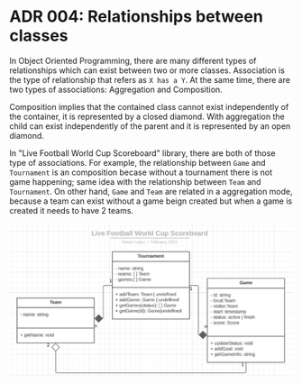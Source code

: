 # ADR 004: Relationships between classes

In Object Oriented Programming, there are many different types of relationships which can exist between two or more classes. Association is the type of relationship that refers as `X has a Y`. At the same time, there are two types of associations: Aggregation and Composition. 

Composition implies that the contained class cannot exist independently of the container, it is represented  by a closed diamond. With aggregation the child can exist independently of the parent and it is represented by an open diamond.

In "Live Football World Cup Scoreboard" library, there are both of those type of associations. For example, the relationship between `Game` and `Tournament` is an composition becase without a tournament there is not game happening; same idea with the relationship between `Team` and `Tournament`. On other hand, `Game` and `Team` are related in a aggregation mode, because a team can exist without a game beign created but when a game is created it needs to have 2 teams.

![UML class diagram](../img/UML-class-diagram.png)
